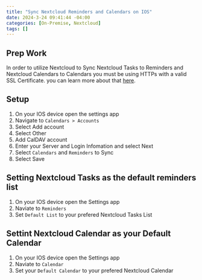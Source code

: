 ```yaml
---
title: "Sync Nextcloud Reminders and Calendars on IOS"
date: 2024-3-24 09:41:44 -04:00
categories: [On-Premise, Nextcloud]
tags: []
---
```

## Prep Work
In order to utilize Nextcloud to Sync Nextcloud Tasks to Reminders and Nextcloud Calendars to Calendars you must be using HTTPs with a valid SSL Certificate. you can learn more about that [here](https://www.digitalocean.com/community/tutorials/how-to-install-and-configure-nextcloud-on-ubuntu-20-04#step-4-securing-the-nextcloud-web-interface-with-ssl).

## Setup
1. On your IOS device open the settings app
2. Navigate to `Calendars > Accounts`
3. Select Add account
4. Select Other
5. Add CalDAV account
6. Enter your Server and Login Infomation and select Next
7. Select `Calendars` and `Reminders` to Sync
8. Select Save

## Setting Nextcloud Tasks as the default reminders list
1. On your IOS device open the Settings app
2. Naviate to `Reminders`
3. Set `Default List` to your prefered Nextcloud Tasks List

## Settint Nextcloud Calendar as your Default Calendar
1. On your IOS device open the Settings app
2. Naviate to `Calendar`
3. Set your `Default Calendar` to your prefered Nextcloud Calendar